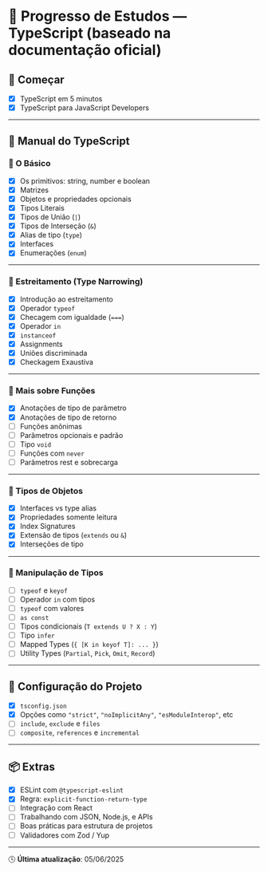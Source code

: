 # 📘 Progresso de Estudos — TypeScript (baseado na documentação oficial)

## 📂 Começar

- [x] TypeScript em 5 minutos
- [x] TypeScript para JavaScript Developers

---

## 📂 Manual do TypeScript

### 📌 O Básico

- [x] Os primitivos: string, number e boolean
- [x] Matrizes
- [x] Objetos e propriedades opcionais
- [x] Tipos Literais
- [x] Tipos de União (`|`)
- [x] Tipos de Interseção (`&`)
- [x] Alias de tipo (`type`)
- [x] Interfaces
- [x] Enumerações (`enum`)

---

### 📌 Estreitamento (Type Narrowing)

- [x] Introdução ao estreitamento
- [x] Operador `typeof`
- [x] Checagem com igualdade (`===`)
- [x] Operador `in`
- [x] `instanceof`
- [x] Assignments
- [x] Uniões discriminada
- [x] Checkagem Exaustiva

---

### 📌 Mais sobre Funções

- [x] Anotações de tipo de parâmetro
- [x] Anotações de tipo de retorno
- [ ] Funções anônimas
- [ ] Parâmetros opcionais e padrão
- [ ] Tipo `void`
- [ ] Funções com `never`
- [ ] Parâmetros rest e sobrecarga

---

### 📌 Tipos de Objetos

- [x] Interfaces vs type alias
- [x] Propriedades somente leitura
- [x] Index Signatures
- [x] Extensão de tipos (`extends` ou `&`)
- [x] Interseções de tipo

---

### 📌 Manipulação de Tipos

- [ ] `typeof` e `keyof`
- [ ] Operador `in` com tipos
- [ ] `typeof` com valores
- [ ] `as const`
- [ ] Tipos condicionais (`T extends U ? X : Y`)
- [ ] Tipo `infer`
- [ ] Mapped Types (`{ [K in keyof T]: ... }`)
- [ ] Utility Types (`Partial`, `Pick`, `Omit`, `Record`)

---

## 📂 Configuração do Projeto

- [x] `tsconfig.json`
- [x] Opções como `"strict"`, `"noImplicitAny"`, `"esModuleInterop"`, etc
- [ ] `include`, `exclude` e `files`
- [ ] `composite`, `references` e `incremental`

---

## 📦 Extras

- [x] ESLint com `@typescript-eslint`
- [x] Regra: `explicit-function-return-type`
- [ ] Integração com React
- [ ] Trabalhando com JSON, Node.js, e APIs
- [ ] Boas práticas para estrutura de projetos
- [ ] Validadores com Zod / Yup

---

🕓 **Última atualização**: 05/06/2025
